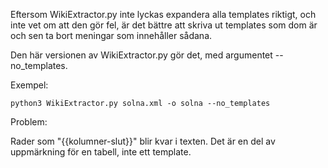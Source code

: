 Eftersom WikiExtractor.py inte lyckas expandera alla templates riktigt, och inte vet om att den gör fel, är det bättre att skriva ut templates som dom är och sen ta bort meningar som innehåller sådana.

Den här versionen av WikiExtractor.py gör det, med argumentet --no_templates.

Exempel:
```
python3 WikiExtractor.py solna.xml -o solna --no_templates
```

Problem:

Rader som "{{kolumner-slut}}" blir kvar i texten. Det är en del av uppmärkning för en tabell, inte ett template.


